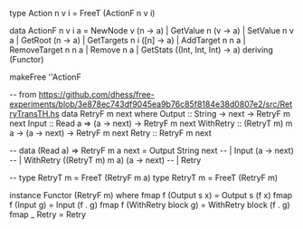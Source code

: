 
type Action n v i = FreeT (ActionF n v i)

data ActionF n v i a =
  NewNode v (n -> a) |
  GetValue n (v -> a) |
  SetValue n v a |
  GetRoot (n -> a) |
  GetTargets n i ([n] -> a) |
  AddTarget n n a |
  RemoveTarget n n a |
  Remove n a |
  GetStats ((Int, Int, Int) -> a)
  deriving (Functor)

makeFree ''ActionF


-- from https://github.com/dhess/free-experiments/blob/3e878ec743df9045ea9b76c85f8184e38d0807e2/src/RetryTransTH.hs
data RetryF m next where
  Output    :: String -> next -> RetryF m next
  Input     :: Read a => (a -> next) -> RetryF m next
  WithRetry :: (RetryT m) m a -> (a -> next) -> RetryF m next
  Retry     :: RetryF m next

-- data (Read a) => RetryF m a next = Output String next
--                                  | Input (a -> next)
--                                  | WithRetry ((RetryT m) m a) (a -> next)
--                                  | Retry

-- type RetryT m = FreeT (RetryF m a)
type RetryT m = FreeT (RetryF m)

instance Functor (RetryF m) where
  fmap f (Output s x) = Output s (f x)
  fmap f (Input g) = Input (f . g)
  fmap f (WithRetry block g) = WithRetry block (f . g)
  fmap _ Retry = Retry
